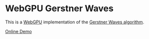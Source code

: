 # WebGPU Gerstner Waves 

This is a [WebGPU](https://gpuweb.github.io/gpuweb/explainer/) implementation of the [Gerstner Waves algorithm](https://en.wikipedia.org/wiki/Trochoidal_wave).

[Online Demo](https://artemhlezin.github.io/webgpu-gerstner-waves/)